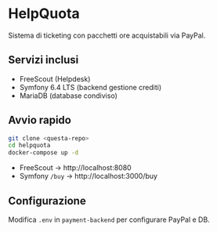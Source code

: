 # HelpQuota

Sistema di ticketing con pacchetti ore acquistabili via PayPal.

## Servizi inclusi

- FreeScout (Helpdesk)
- Symfony 6.4 LTS (backend gestione crediti)
- MariaDB (database condiviso)

## Avvio rapido

```bash
git clone <questa-repo>
cd helpquota
docker-compose up -d
```

- FreeScout → http://localhost:8080
- Symfony `/buy` → http://localhost:3000/buy

## Configurazione

Modifica `.env` in `payment-backend` per configurare PayPal e DB.
